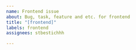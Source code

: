 ```yaml
---
name: Frontend issue
about: Bug, task, feature and etc. for frontend
title: "[frontend]"
labels: frontend
assignees: stbestichhh

---
```



